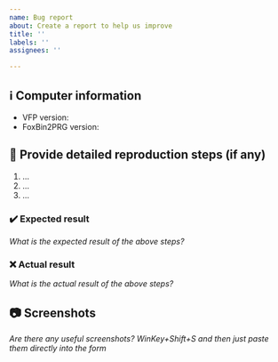```yaml
---
name: Bug report
about: Create a report to help us improve
title: ''
labels: ''
assignees: ''

---
```


## ℹ Computer information

- VFP version: 
- FoxBin2PRG version:

## 📝 Provide detailed reproduction steps (if any)

1. …
2. …
3. …

### ✔️ Expected result

_What is the expected result of the above steps?_

### ❌ Actual result

_What is the actual result of the above steps?_

## 📷 Screenshots

_Are there any useful screenshots? WinKey+Shift+S and then just paste them directly into the form_
